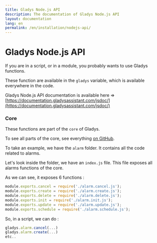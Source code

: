 ```yaml
---
title: Gladys Node.js API
description: The documentation of Gladys Node.js API
layout: documentation
lang: en
permalink: /en/installation/nodejs-api/
---
```


# Gladys Node.js API

If you are in a script, or in a module, you probably wants to use Gladys functions.

These function are available in the `gladys` variable, which is available everywhere in the code.

Gladys Node.js API documentation is available here => [https://documentation.gladysassistant.com/jsdoc/](https://documentation.gladysassistant.com/jsdoc/)

### Core

These functions are part of the `core` of Gladys.

To see all parts of the core, see everything [on GitHub](https://github.com/gladysassistant/Gladys/tree/master/api/core).

To take an example, we have the `alarm` folder. It contains all the code related to alarms.

Let's look inside the folder, we have an `index.js` file. This file exposes all alarms functions of the core.

As we can see, it exposes 6 functions :  

```javascript
module.exports.cancel = require('./alarm.cancel.js');
module.exports.create = require('./alarm.create.js');
module.exports.delete = require('./alarm.delete.js');
module.exports.init = require('./alarm.init.js');
module.exports.update = require('./alarm.update.js');
module.exports.schedule = require('./alarm.schedule.js');
```

So, in a script, we can do : 

```javascript
gladys.alarm.cancel(...)
gladys.alarm.create(...)
etc..
```
